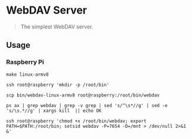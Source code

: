 # WebDAV Server

> The simplest WebDAV server.

## Usage

### Raspberry Pi

```shell
make linux-armv8
```

```shell
ssh root@raspberry 'mkdir -p /root/bin'
```

```shell
scp bin/webdav-linux-armv8 root@raspberry:/root/bin/webdav
```

```shell
ps ax | grep webdav | grep -v grep | sed 's/^\s*//g' | sed -e 's/\s.*//g' | xargs kill  || echo OK
```

```shell
ssh root@raspberry 'chmod +x /root/bin/webdav; export PATH=$PATH:/root/bin; setsid webdav -P=7654 -D=/mnt > /dev/null 2>&1 &'
```
